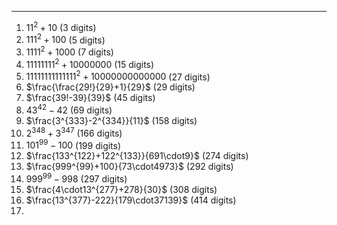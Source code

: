 ***
1. $11^2 + 10$  (3 digits)
2. $111^2 + 100$  (5 digits)
3. $1111^2 + 1000$  (7 digits)
4. $11111111^2 + 10000000$  (15 digits)
5. $11111111111111^2 + 10000000000000$  (27 digits)
6. $\frac{\frac{29!}{29}+1}{29}$  (29 digits)
7. $\frac{39!-39}{39}$  (45 digits)
8. ${43}^{42}-42$  (69 digits)
9. $\frac{3^{333}-2^{334}}{11}$  (158 digits)
10. $2^{348}+3^{347}$  (166 digits) 
11. ${101}^{99}-100$  (199 digits)
12. $\frac{133^{122}+122^{133}}{691\cdot9}$  (274 digits)
13. $\frac{999^{99}+100}{73\cdot4973}$  (292 digits)
15. ${999^{99}-998}$  (297 digits)
17. $\frac{4\cdot13^{277}+278}{30}$  (308 digits)
19. $\frac{13^{377}-222}{179\cdot37139}$  (414 digits)
21.

<html lang="en">
<head>
<meta http-equiv="content-type" content="text/html; charset=utf-8">
<script type="text/javascript" charset="utf-8" src="
https://cdn.mathjax.org/mathjax/latest/MathJax.js?config=TeX-AMS-MML_HTMLorMML,
https://vincenttam.github.io/javascripts/MathJaxLocal.js"></script>
</head>
